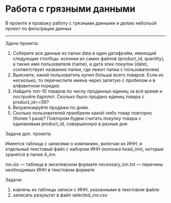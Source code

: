 # Работа с грязными данными


В проекте я провожу работу с грязными данными и делаю небольой проект по фильтрации данных
___
Здачи проекта:

1. Соберите все данные из папки data в один датафрэйм, имеющий следующие столбцы: колонки из самих файлов (product_id, quantity), а также имя пользователя (name), и дата этих покупок (date), соответствует названию папки, где лежит папка с пользователем)
2. Выясните, какой пользователь купил больше всего товаров. Если их несколько, то перечислите имена через запятую с пробелом и в алфавитном порядке.
3. Найдите топ-10 товаров по числу проданных единиц за всё время и постройте барплот. Сколько было продано единиц товара с product_id==56?
4. Визуализируйте продажи по дням.
5. Сколько пользователей приобрели какой-либо товар повторно (более 1 раза)? Повтором будем считать покупку товара с одинаковым product_id, совершенную в разные дни

Задачи доп. проекта:

Имеется таблица с записями о компаниях, включая их ИНН, и отдельный текстовый файл с набором ИНН (колонка head_inn), которые хранятся в папке 4_inn.

inn.xls — таблица в экселевском формате
necessary_inn.txt — перечень необходимых ИНН в текстовом формате

Задачи:
1. извлечь из таблицы записи с ИНН, указанными в текстовом файле
2. записать результат в файл selected_inn.csv
